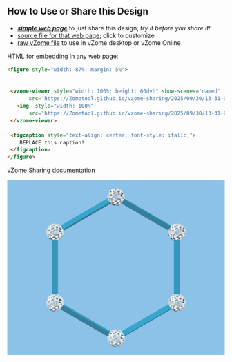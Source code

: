 
## How to Use or Share this Design

 - [***simple web page***](<https://Zometool.github.io/vzome-sharing/2025/09/30/13-31-06-2D-3-Tri-Hexagon/>) to just share this design; *try it before you share it!*
 - [source file for that web page](<https://github.com/Zometool/vzome-sharing/edit/main/2025/09/30/13-31-06-2D-3-Tri-Hexagon/index.md>); click to customize
 - [raw vZome file](<https://raw.githubusercontent.com/Zometool/vzome-sharing/main/2025/09/30/13-31-06-2D-3-Tri-Hexagon/2D-3-Tri-Hexagon.vZome>) to use in vZome desktop or vZome Online
 
 HTML for embedding in any web page:
 ```html
<figure style="width: 87%; margin: 5%">
  
  
  <vzome-viewer style="width: 100%; height: 60dvh" show-scenes='named'
        src="https://Zometool.github.io/vzome-sharing/2025/09/30/13-31-06-2D-3-Tri-Hexagon/2D-3-Tri-Hexagon.vZome" >
    <img  style="width: 100%"
        src="https://Zometool.github.io/vzome-sharing/2025/09/30/13-31-06-2D-3-Tri-Hexagon/2D-3-Tri-Hexagon.png" >
  </vzome-viewer>

  <figcaption style="text-align: center; font-style: italic;">
     REPLACE this caption!
  </figcaption>
</figure>

 ```

[vZome Sharing documentation](https://vzome.github.io/vzome/sharing.html#how-it-works)

![Image](<2D-3-Tri-Hexagon.png>)

